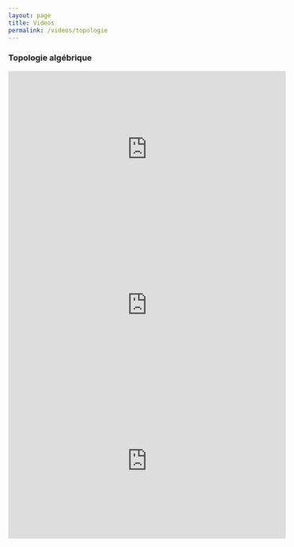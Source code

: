 ```yaml
---
layout: page
title: Videos
permalink: /videos/topologie
---
```




<h3>Topologie algébrique</h3>  

<center><iframe width="560" height="315" src="https://www.youtube.com/embed/3D6fQ1fdp1o" frameborder="0" allow="accelerometer; autoplay; clipboard-write; encrypted-media; gyroscope; picture-in-picture" allowfullscreen></iframe></center>

<center><iframe width="560" height="315" src="https://www.youtube.com/embed/Ws4bjDJoARo" frameborder="0" allow="accelerometer; autoplay; clipboard-write; encrypted-media; gyroscope; picture-in-picture" allowfullscreen></iframe></center>

<center><iframe width="560" height="315" src="https://www.youtube.com/embed/P2_-PSIbgM4" frameborder="0" allow="accelerometer; autoplay; clipboard-write; encrypted-media; gyroscope; picture-in-picture" allowfullscreen></iframe></center>
